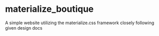 # materialize_boutique
A simple website utilizing the materialize.css framework closely following given design docs
